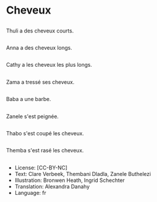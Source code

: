 # Cheveux

##
Thuli a des cheveux courts.

##
Anna a des cheveux longs.

##
Cathy a les cheveux les plus longs.

##
Zama a tressé ses cheveux.

##
Baba a une barbe.

##
Zanele s'est peignée.

##
Thabo s'est coupé les cheveux.

##
Themba s'est rasé les cheveux.

##
* License: [CC-BY-NC]
* Text: Clare Verbeek, Thembani Dladla, Zanele Buthelezi
* Illustration: Bronwen Heath, Ingrid Schechter
* Translation: Alexandra Danahy
* Language: fr
